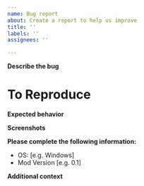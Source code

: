 ```yaml
---
name: Bug report
about: Create a report to help us improve
title: ''
labels: ''
assignees: ''

---
```


**Describe the bug**


**To Reproduce**
=

**Expected behavior**


**Screenshots**


**Please complete the following information:**
 - OS: [e.g. Windows]
 - Mod Version [e.g. 0.1]

**Additional context**
